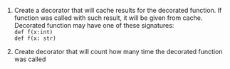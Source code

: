 1. Create a decorator that will cache results for the decorated
function. If function was called with such result, it will be
given from cache.
Decorated function may have one of these signatures:  
`def f(x:int)`  
`def f(x: str)`

1. Create decorator that will count how many time the decorated
function was called
